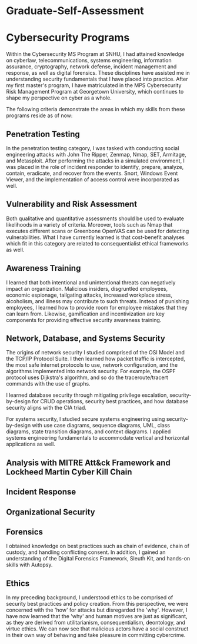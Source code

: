 # Graduate-Self-Assessment

# Cybersecurity Programs

Within the Cybersecurity MS Program at SNHU, I had attained knowledge on cyberlaw, telecommunications, systems engineering, information assurance, cryptography, network defense, incident management and response, as well as digital forensics. These disciplines have assisted me in understanding security fundamentals that I have placed into practice. After my first master's program, I have matriculated in the MPS Cybersecurity Risk Management Program at Georgetown University, which continues to shape my perspective on cyber as a whole.

The following criteria demonstrate the areas in which my skills from these programs reside as of now:

## Penetration Testing
In the penetration testing category, I was tasked with conducting social engineering attacks with John The Ripper, Zenmap, Nmap, SET, Armitage, and Metasploit. After performing the attacks in a simulated environment, I was placed in the role of incident responder to identify, prepare, analyze, contain, eradicate, and recover from the events. Snort, Windows Event Viewer, and the implementation of access control were incorporated as well. 

## Vulnerability and Risk Assessment
Both qualitative and quantitative assessments should be used to evaluate likelihoods in a variety of criteria. Moreover, tools such as Nmap that executes different scans or Greenbone OpenVAS can be used for detecting vulnerabilities. What I have currently learned is that cost-benefit analyses which fit in this category are related to consequentialist ethical frameworks as well.

## Awareness Training
I learned that both intentional and unintentional threats can negatively impact an organization. Malicious insiders, disgruntled employees, economic espionage, tailgating attacks, increased workplace stress, alcoholism, and illness may contribute to such threats. Instead of punishing employees, I learned how to provide room for employee mistakes that they can learn from. Likewise, gamification and incentivization are key components for providing effective security awareness training. 

## Network, Database, and Systems Security
The origins of network security I studied comprised of the OSI Model and the TCP/IP Protocol Suite. I then learned how packet traffic is intercepted, the most safe internet protocols to use, network configuration, and the algorithms implemented into network security. For example, the OSPF protocol uses Dijkstra's algorithm, and so do the traceroute/tracert commands with the use of graphs. 

I learned database security through mitigating privilege escalation, security-by-design for CRUD operations, security best practices, and how database security aligns with the CIA triad.

For systems security, I studied secure systems engineering using security-by-design with use case diagrams, sequence diagrams, UML, class diagrams, state transition diagrams, and context diagrams. I applied systems engineering fundamentals to accommodate vertical and horizontal applications as well. 

## Analysis with MITRE Att&ck Framework and Lockheed Martin Cyber Kill Chain


## Incident Response


## Organizational Security



## Forensics
I obtained knowledge on best practices such as chain of evidence, chain of custody, and handling conflicting consent. In addition, I gained an understanding of the Digital Forensics Framework, Sleuth Kit, and hands-on skills with Autopsy. 

## Ethics
In my preceding background, I understood ethics to be comprised of security best practices and policy creation. From this perspective, we were concerned with the 'how' for attacks but disregarded the 'why'. However, I have now learned that the 'why' and human motives are just as significant, as they are derived from utilitarianism, consequentialism, deontology, and virtue ethics. We can now see that malicious actors have a social construct in their own way of behaving and take pleasure in committing cybercrime.
